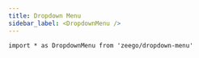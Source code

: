 ```yaml
---
title: Dropdown Menu
sidebar_label: <DropdownMenu />
---
```


```tsx twoslash
import * as DropdownMenu from 'zeego/dropdown-menu'
```
